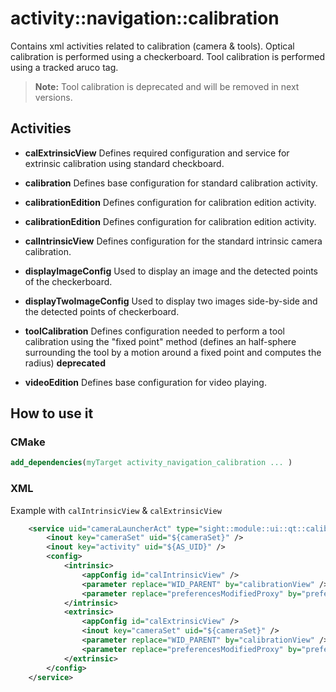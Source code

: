 # activity::navigation::calibration

Contains xml activities related to calibration (camera & tools).
Optical calibration is performed using a checkerboard.
Tool calibration is performed using a tracked aruco tag.

> **Note:** Tool calibration is deprecated and will be removed in next versions.

## Activities

- **calExtrinsicView**
Defines required configuration and service for extrinsic calibration using standard checkboard.

- **calibration**
Defines base configuration for standard calibration activity.

- **calibrationEdition**
Defines configuration for calibration edition activity.

- **calibrationEdition**
Defines configuration for calibration edition activity.

- **calIntrinsicView**
Defines configuration for the standard intrinsic camera calibration.

- **displayImageConfig**
Used to display an image and the detected points of the checkerboard.

- **displayTwoImageConfig**
Used to display two images side-by-side and the detected points of checkerboard.

- **toolCalibration**
Defines configuration needed to perform a tool calibration using the "fixed point" method (defines an half-sphere surrounding the tool by a motion around a fixed point and computes the radius) **deprecated**

- **videoEdition**
Defines base configuration for video playing.

## How to use it

### CMake

```cmake
add_dependencies(myTarget activity_navigation_calibration ... )
```

### XML

Example with `calIntrinsicView` & `calExtrinsicView`

```xml
    <service uid="cameraLauncherAct" type="sight::module::ui::qt::calibration::SCameraConfigLauncher">
        <inout key="cameraSet" uid="${cameraSet}" />
        <inout key="activity" uid="${AS_UID}" />
        <config>
            <intrinsic>
                <appConfig id="calIntrinsicView" />
                <parameter replace="WID_PARENT" by="calibrationView" />
                <parameter replace="preferencesModifiedProxy" by="preferencesModifiedProxy" />
            </intrinsic>
            <extrinsic>
                <appConfig id="calExtrinsicView" />
                <inout key="cameraSet" uid="${cameraSet}" />
                <parameter replace="WID_PARENT" by="calibrationView" />
                <parameter replace="preferencesModifiedProxy" by="preferencesModifiedProxy" />
            </extrinsic>
        </config>
    </service>
```